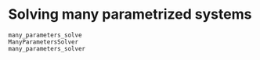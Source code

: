# Solving many parametrized systems

```@docs
many_parameters_solve
ManyParametersSolver
many_parameters_solver
```

